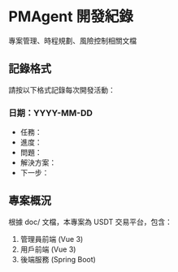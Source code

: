 # PMAgent 開發紀錄

專案管理、時程規劃、風險控制相關文檔

## 記錄格式
請按以下格式記錄每次開發活動：

### 日期：YYYY-MM-DD
- 任務：
- 進度：
- 問題：
- 解決方案：
- 下一步：

## 專案概況
根據 doc/ 文檔，本專案為 USDT 交易平台，包含：
1. 管理員前端 (Vue 3)
2. 用戶前端 (Vue 3) 
3. 後端服務 (Spring Boot)